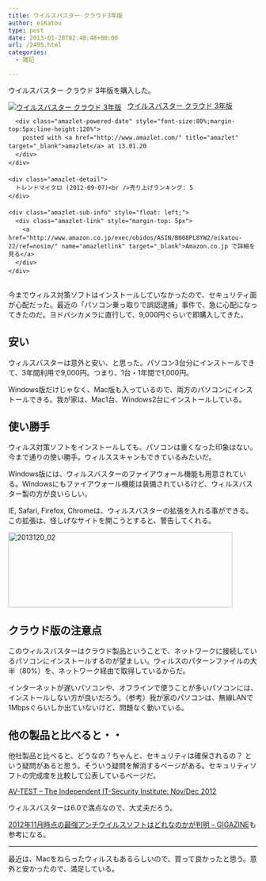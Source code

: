 ```yaml
---
title: ウイルスバスター クラウド3年版
author: eiKatou
type: post
date: 2013-01-20T02:48:48+00:00
url: /2495.html
categories:
  - 雑記

---
```

ウイルスバスター クラウド 3年版を購入した。

<div class="amazlet-box" style="margin-bottom:0px;">
  <div class="amazlet-image" style="float:left;margin:0px 12px 1px 0px;">
    <a href="http://www.amazon.co.jp/exec/obidos/ASIN/B008PL8YW2/eikatou-22/ref=nosim/" name="amazletlink" target="_blank"><img src="http://ecx.images-amazon.com/images/I/41l08VqzL6L._SL160_.jpg" alt="ウイルスバスター クラウド 3年版" style="border: none;" /></a>
  </div>
  
  <div class="amazlet-info" style="line-height:120%; margin-bottom: 10px">
    <div class="amazlet-name" style="margin-bottom:10px;line-height:120%">
      <a href="http://www.amazon.co.jp/exec/obidos/ASIN/B008PL8YW2/eikatou-22/ref=nosim/" name="amazletlink" target="_blank">ウイルスバスター クラウド 3年版</a></p> 
      
      <div class="amazlet-powered-date" style="font-size:80%;margin-top:5px;line-height:120%">
        posted with <a href="http://www.amazlet.com/" title="amazlet" target="_blank">amazlet</a> at 13.01.20
      </div>
    </div>
    
    <div class="amazlet-detail">
      トレンドマイクロ (2012-09-07)<br />売り上げランキング: 5
    </div>
    
    <div class="amazlet-sub-info" style="float: left;">
      <div class="amazlet-link" style="margin-top: 5px">
        <a href="http://www.amazon.co.jp/exec/obidos/ASIN/B008PL8YW2/eikatou-22/ref=nosim/" name="amazletlink" target="_blank">Amazon.co.jp で詳細を見る</a>
      </div>
    </div>
  </div>
  
  <div class="amazlet-footer" style="clear: left">
  </div>
</div>



今までウィルス対策ソフトはインストールしていなかったので、セキュリティ面が心配だった。最近の「パソコン乗っ取りで誤認逮捕」事件で、急に心配になってきたのだ。ヨドバシカメラに直行して、9,000円ぐらいで即購入してきた。

<!--more-->

## 安い

ウィルスバスターは意外と安い、と思った。パソコン3台分にインストールできて、3年間利用で9,000円。つまり、1台・1年間で1,000円。

Windows版だけじゃなく、Mac版も入っているので、両方のパソコンにインストールできる。我が家は、Mac1台、Windows2台にインストールしている。

## 使い勝手

ウィルス対策ソフトをインストールしても、パソコンは重くなった印象はない。今まで通りの使い勝手。ウィルススキャンもできているみたいだ。

Windows版には、ウィルスバスターのファイアウォール機能も用意されている。Windowsにもファイアウォール機能は装備されているけど、ウィルスバスター製の方が良いらしい。

IE, Safari, Firefox, Chromeは、ウィルスバスターの拡張を入れる事ができる。この拡張は、怪しげなサイトを開こうとすると、警告してくれる。
  

<img src="http://eikatou.net/blog/wp-content/uploads/2013/01/2013120_02.jpg" alt="2013120_02" width="453" height="152" class="alignnone size-full wp-image-2497" srcset="/uploads/2013/01/2013120_02.jpg 453w, /uploads/2013/01/2013120_02-300x100.jpg 300w" sizes="(max-width: 453px) 100vw, 453px" /> 

## クラウド版の注意点

このウィルスバスターはクラウド製品ということで、ネットワークに接続しているパソコンにインストールするのが望ましい。ウィルスのパターンファイルの大半（80%）を、ネットワーク経由で取得しているからだ。

インターネットが遅いパソコンや、オフラインで使うことが多いパソコンには、インストールしない方が良いだろう。（参考）我が家のパソコンは、無線LANで1Mbpsぐらいしか出ていないけど、問題なく動いている。

## 他の製品と比べると・・

他社製品と比べると、どうなの？ちゃんと、セキュリティは確保されるの？ という疑問があると思う。そういう疑問を解消するページがある。セキュリティソフトの完成度を比較して公表しているページだ。
  
[AV-TEST &#8211; The Independent IT-Security Institute: Nov/Dec 2012][1] 

ウィルスバスターは6.0で満点なので、大丈夫だろう。

[2012年11月時点の最強アンチウイルスソフトはどれなのかが判明 &#8211; GIGAZINE][2]も参考になる。

* * *

最近は、Macをねらったウィルスもあるらしいので、買って良かったと思う。意外と安かったので、満足している。

 [1]: http://www.av-test.org/en/tests/home-user/windows-7/novdec-2012/
 [2]: http://gigazine.net/news/20121130-avtest-antivirus-product-ranking/
